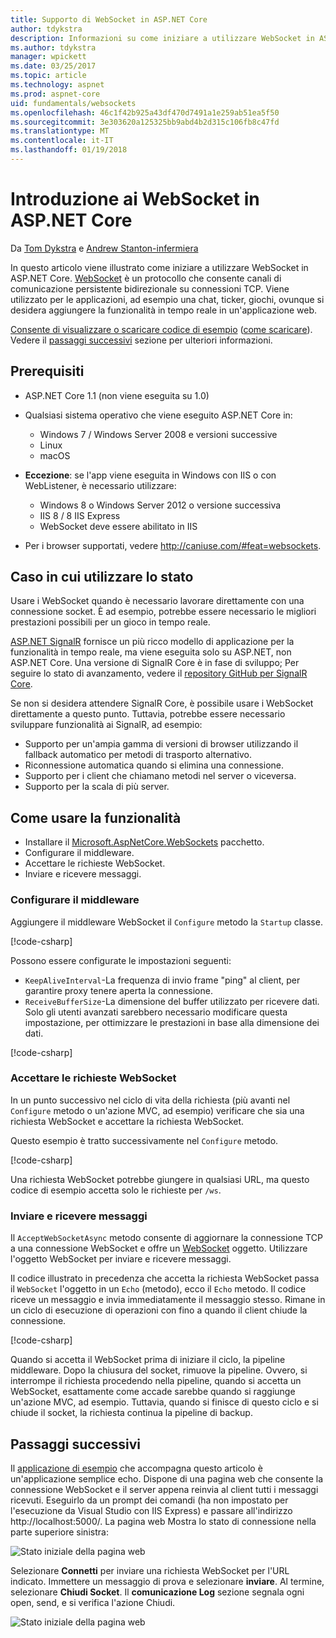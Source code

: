 ```yaml
---
title: Supporto di WebSocket in ASP.NET Core
author: tdykstra
description: Informazioni su come iniziare a utilizzare WebSocket in ASP.NET Core.
ms.author: tdykstra
manager: wpickett
ms.date: 03/25/2017
ms.topic: article
ms.technology: aspnet
ms.prod: aspnet-core
uid: fundamentals/websockets
ms.openlocfilehash: 46c1f42b925a43df470d7491a1e259ab51ea5f50
ms.sourcegitcommit: 3e303620a125325bb9abd4b2d315c106fb8c47fd
ms.translationtype: MT
ms.contentlocale: it-IT
ms.lasthandoff: 01/19/2018
---
```

# <a name="introduction-to-websockets-in-aspnet-core"></a>Introduzione ai WebSocket in ASP.NET Core

Da [Tom Dykstra](https://github.com/tdykstra) e [Andrew Stanton-infermiera](https://github.com/anurse)

In questo articolo viene illustrato come iniziare a utilizzare WebSocket in ASP.NET Core. [WebSocket](https://wikipedia.org/wiki/WebSocket) è un protocollo che consente canali di comunicazione persistente bidirezionale su connessioni TCP. Viene utilizzato per le applicazioni, ad esempio una chat, ticker, giochi, ovunque si desidera aggiungere la funzionalità in tempo reale in un'applicazione web.

[Consente di visualizzare o scaricare codice di esempio](https://github.com/aspnet/Docs/tree/master/aspnetcore/fundamentals/websockets/sample) ([come scaricare](xref:tutorials/index#how-to-download-a-sample)). Vedere il [passaggi successivi](#next-steps) sezione per ulteriori informazioni.


## <a name="prerequisites"></a>Prerequisiti

* ASP.NET Core 1.1 (non viene eseguita su 1.0)
* Qualsiasi sistema operativo che viene eseguito ASP.NET Core in:
  
  * Windows 7 / Windows Server 2008 e versioni successive
  * Linux
  * macOS

* **Eccezione**: se l'app viene eseguita in Windows con IIS o con WebListener, è necessario utilizzare:

  * Windows 8 o Windows Server 2012 o versione successiva
  * IIS 8 / 8 IIS Express
  * WebSocket deve essere abilitato in IIS

* Per i browser supportati, vedere http://caniuse.com/#feat=websockets.

## <a name="when-to-use-it"></a>Caso in cui utilizzare lo stato

Usare i WebSocket quando è necessario lavorare direttamente con una connessione socket. È ad esempio, potrebbe essere necessario le migliori prestazioni possibili per un gioco in tempo reale.

[ASP.NET SignalR](https://docs.microsoft.com/aspnet/signalr/overview/getting-started/introduction-to-signalr) fornisce un più ricco modello di applicazione per la funzionalità in tempo reale, ma viene eseguita solo su ASP.NET, non ASP.NET Core. Una versione di SignalR Core è in fase di sviluppo; Per seguire lo stato di avanzamento, vedere il [repository GitHub per SignalR Core](https://github.com/aspnet/SignalR).

Se non si desidera attendere SignalR Core, è possibile usare i WebSocket direttamente a questo punto. Tuttavia, potrebbe essere necessario sviluppare funzionalità ai SignalR, ad esempio:

* Supporto per un'ampia gamma di versioni di browser utilizzando il fallback automatico per metodi di trasporto alternativo.
* Riconnessione automatica quando si elimina una connessione.
* Supporto per i client che chiamano metodi nel server o viceversa.
* Supporto per la scala di più server.

## <a name="how-to-use-it"></a>Come usare la funzionalità

* Installare il [Microsoft.AspNetCore.WebSockets](https://www.nuget.org/packages/Microsoft.AspNetCore.WebSockets/) pacchetto.
* Configurare il middleware.
* Accettare le richieste WebSocket.
* Inviare e ricevere messaggi.

### <a name="configure-the-middleware"></a>Configurare il middleware

Aggiungere il middleware WebSocket il `Configure` metodo la `Startup` classe.

[!code-csharp[](websockets/sample/Startup.cs?name=UseWebSockets)]

Possono essere configurate le impostazioni seguenti:

* `KeepAliveInterval`-La frequenza di invio frame "ping" al client, per garantire proxy tenere aperta la connessione.
* `ReceiveBufferSize`-La dimensione del buffer utilizzato per ricevere dati. Solo gli utenti avanzati sarebbero necessario modificare questa impostazione, per ottimizzare le prestazioni in base alla dimensione dei dati.

[!code-csharp[](websockets/sample/Startup.cs?name=UseWebSocketsOptions)]

### <a name="accept-websocket-requests"></a>Accettare le richieste WebSocket

In un punto successivo nel ciclo di vita della richiesta (più avanti nel `Configure` metodo o un'azione MVC, ad esempio) verificare che sia una richiesta WebSocket e accettare la richiesta WebSocket.

Questo esempio è tratto successivamente nel `Configure` metodo.

[!code-csharp[](websockets/sample/Startup.cs?name=AcceptWebSocket&highlight=7)]

Una richiesta WebSocket potrebbe giungere in qualsiasi URL, ma questo codice di esempio accetta solo le richieste per `/ws`.

### <a name="send-and-receive-messages"></a>Inviare e ricevere messaggi

Il `AcceptWebSocketAsync` metodo consente di aggiornare la connessione TCP a una connessione WebSocket e offre un [WebSocket](https://docs.microsoft.com/dotnet/core/api/system.net.websockets.websocket) oggetto. Utilizzare l'oggetto WebSocket per inviare e ricevere messaggi.

Il codice illustrato in precedenza che accetta la richiesta WebSocket passa il `WebSocket` l'oggetto in un `Echo` (metodo), ecco il `Echo` metodo. Il codice riceve un messaggio e invia immediatamente il messaggio stesso. Rimane in un ciclo di esecuzione di operazioni con fino a quando il client chiude la connessione. 

[!code-csharp[](websockets/sample/Startup.cs?name=Echo)]

Quando si accetta il WebSocket prima di iniziare il ciclo, la pipeline middleware.  Dopo la chiusura del socket, rimuove la pipeline. Ovvero, si interrompe il richiesta procedendo nella pipeline, quando si accetta un WebSocket, esattamente come accade sarebbe quando si raggiunge un'azione MVC, ad esempio.  Tuttavia, quando si finisce di questo ciclo e si chiude il socket, la richiesta continua la pipeline di backup.

## <a name="next-steps"></a>Passaggi successivi

Il [applicazione di esempio](https://github.com/aspnet/Docs/tree/master/aspnetcore/fundamentals/websockets/sample) che accompagna questo articolo è un'applicazione semplice echo. Dispone di una pagina web che consente la connessione WebSocket e il server appena reinvia al client tutti i messaggi ricevuti. Eseguirlo da un prompt dei comandi (ha non impostato per l'esecuzione da Visual Studio con IIS Express) e passare all'indirizzo http://localhost:5000/. La pagina web Mostra lo stato di connessione nella parte superiore sinistra:

![Stato iniziale della pagina web](websockets/_static/start.png)

Selezionare **Connetti** per inviare una richiesta WebSocket per l'URL indicato.  Immettere un messaggio di prova e selezionare **inviare**. Al termine, selezionare **Chiudi Socket**. Il **comunicazione Log** sezione segnala ogni open, send, e si verifica l'azione Chiudi.

![Stato iniziale della pagina web](websockets/_static/end.png)
